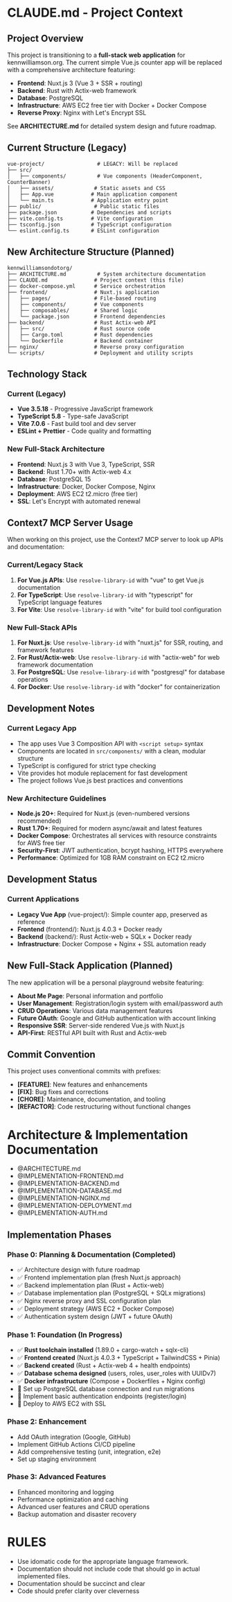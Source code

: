 # CLAUDE.md - Project Context

## Project Overview
This project is transitioning to a **full-stack web application** for kennwilliamson.org. The current simple Vue.js counter app will be replaced with a comprehensive architecture featuring:
- **Frontend**: Nuxt.js 3 (Vue 3 + SSR + routing)
- **Backend**: Rust with Actix-web framework
- **Database**: PostgreSQL
- **Infrastructure**: AWS EC2 free tier with Docker + Docker Compose
- **Reverse Proxy**: Nginx with Let's Encrypt SSL

See **ARCHITECTURE.md** for detailed system design and future roadmap.

## Current Structure (Legacy)
```
vue-project/                 # LEGACY: Will be replaced
├── src/
│   ├── components/          # Vue components (HeaderComponent, CounterBanner)
│   ├── assets/             # Static assets and CSS
│   ├── App.vue            # Main application component
│   └── main.ts            # Application entry point
├── public/                 # Public static files
├── package.json           # Dependencies and scripts
├── vite.config.ts         # Vite configuration
├── tsconfig.json          # TypeScript configuration
└── eslint.config.ts       # ESLint configuration
```

## New Architecture Structure (Planned)
```
kennwilliamsondotorg/
├── ARCHITECTURE.md          # System architecture documentation
├── CLAUDE.md               # Project context (this file)
├── docker-compose.yml      # Service orchestration
├── frontend/               # Nuxt.js application
│   ├── pages/              # File-based routing
│   ├── components/         # Vue components
│   ├── composables/        # Shared logic
│   └── package.json        # Frontend dependencies
├── backend/                # Rust Actix-web API
│   ├── src/                # Rust source code
│   ├── Cargo.toml          # Rust dependencies
│   └── Dockerfile          # Backend container
├── nginx/                  # Reverse proxy configuration
└── scripts/                # Deployment and utility scripts
```

## Technology Stack

### Current (Legacy)
- **Vue 3.5.18** - Progressive JavaScript framework
- **TypeScript 5.8** - Type-safe JavaScript
- **Vite 7.0.6** - Fast build tool and dev server
- **ESLint + Prettier** - Code quality and formatting

### New Full-Stack Architecture
- **Frontend**: Nuxt.js 3 with Vue 3, TypeScript, SSR
- **Backend**: Rust 1.70+ with Actix-web 4.x
- **Database**: PostgreSQL 15
- **Infrastructure**: Docker, Docker Compose, Nginx
- **Deployment**: AWS EC2 t2.micro (free tier)
- **SSL**: Let's Encrypt with automated renewal

## Context7 MCP Server Usage
When working on this project, use the Context7 MCP server to look up APIs and documentation:

### Current/Legacy Stack
1. **For Vue.js APIs**: Use `resolve-library-id` with "vue" to get Vue.js documentation
2. **For TypeScript**: Use `resolve-library-id` with "typescript" for TypeScript language features
3. **For Vite**: Use `resolve-library-id` with "vite" for build tool configuration

### New Full-Stack APIs
1. **For Nuxt.js**: Use `resolve-library-id` with "nuxt.js" for SSR, routing, and framework features
2. **For Rust/Actix-web**: Use `resolve-library-id` with "actix-web" for web framework documentation
3. **For PostgreSQL**: Use `resolve-library-id` with "postgresql" for database operations
4. **For Docker**: Use `resolve-library-id` with "docker" for containerization

## Development Notes

### Current Legacy App
- The app uses Vue 3 Composition API with `<script setup>` syntax
- Components are located in `src/components/` with a clean, modular structure
- TypeScript is configured for strict type checking
- Vite provides hot module replacement for fast development
- The project follows Vue.js best practices and conventions

### New Architecture Guidelines
- **Node.js 20+**: Required for Nuxt.js (even-numbered versions recommended)
- **Rust 1.70+**: Required for modern async/await and latest features
- **Docker Compose**: Orchestrates all services with resource constraints for AWS free tier
- **Security-First**: JWT authentication, bcrypt hashing, HTTPS everywhere
- **Performance**: Optimized for 1GB RAM constraint on EC2 t2.micro

## Development Status

### Current Applications
- **Legacy Vue App** (vue-project/): Simple counter app, preserved as reference
- **Frontend** (frontend/): Nuxt.js 4.0.3 + Docker ready
- **Backend** (backend/): Rust Actix-web + SQLx + Docker ready
- **Infrastructure**: Docker Compose + Nginx + SSL automation ready

## New Full-Stack Application (Planned)
The new application will be a personal playground website featuring:
- **About Me Page**: Personal information and portfolio
- **User Management**: Registration/login system with email/password auth
- **CRUD Operations**: Various data management features
- **Future OAuth**: Google and GitHub authentication with account linking
- **Responsive SSR**: Server-side rendered Vue.js with Nuxt.js
- **API-First**: RESTful API built with Rust and Actix-web

## Commit Convention
This project uses conventional commits with prefixes:
- **[FEATURE]**: New features and enhancements
- **[FIX]**: Bug fixes and corrections  
- **[CHORE]**: Maintenance, documentation, and tooling
- **[REFACTOR]**: Code restructuring without functional changes

# Architecture & Implementation Documentation
- @ARCHITECTURE.md
- @IMPLEMENTATION-FRONTEND.md
- @IMPLEMENTATION-BACKEND.md
- @IMPLEMENTATION-DATABASE.md
- @IMPLEMENTATION-NGINX.md
- @IMPLEMENTATION-DEPLOYMENT.md
- @IMPLEMENTATION-AUTH.md

## Implementation Phases

### Phase 0: Planning & Documentation (Completed)
- ✅ Architecture design with future roadmap
- ✅ Frontend implementation plan (fresh Nuxt.js approach)
- ✅ Backend implementation plan (Rust + Actix-web)
- ✅ Database implementation plan (PostgreSQL + SQLx migrations)
- ✅ Nginx reverse proxy and SSL configuration plan
- ✅ Deployment strategy (AWS EC2 + Docker Compose)
- ✅ Authentication system design (JWT + future OAuth)

### Phase 1: Foundation (In Progress)
- ✅ **Rust toolchain installed** (1.89.0 + cargo-watch + sqlx-cli)
- ✅ **Frontend created** (Nuxt.js 4.0.3 + TypeScript + TailwindCSS + Pinia)
- ✅ **Backend created** (Rust + Actix-web 4 + health endpoints)
- ✅ **Database schema designed** (users, roles, user_roles with UUIDv7)
- ✅ **Docker infrastructure** (Compose + Dockerfiles + Nginx config)
- 🔄 Set up PostgreSQL database connection and run migrations
- 🔄 Implement basic authentication endpoints (register/login)
- 🔄 Deploy to AWS EC2 with SSL

### Phase 2: Enhancement
- Add OAuth integration (Google, GitHub)
- Implement GitHub Actions CI/CD pipeline
- Add comprehensive testing (unit, integration, e2e)
- Set up staging environment

### Phase 3: Advanced Features  
- Enhanced monitoring and logging
- Performance optimization and caching
- Advanced user features and CRUD operations
- Backup automation and disaster recovery


# RULES
 - Use idomatic code for the appropriate language framework.
 - Documentation should not include code that should go in actual implemented files.
 - Documentation should be succinct and clear
 - Code should prefer clarity over cleverness